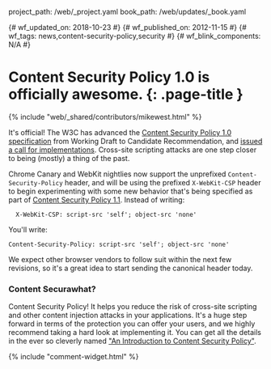 project_path: /web/_project.yaml
book_path: /web/updates/_book.yaml

{# wf_updated_on: 2018-10-23 #}
{# wf_published_on: 2012-11-15 #}
{# wf_tags: news,content-security-policy,security #}
{# wf_blink_components: N/A #}

# Content Security Policy 1.0 is officially awesome. {: .page-title }

{% include "web/_shared/contributors/mikewest.html" %}


It's official! The W3C has advanced the [Content Security Policy 1.0 specification][csp10] from Working Draft to Candidate Recommendation, and [issued a call for implementations][impl]. Cross-site scripting attacks are one step closer to being (mostly) a thing of the past.

Chrome Canary and WebKit nightlies now support the unprefixed `Content-Security-Policy` header, and will be using the prefixed `X-WebKit-CSP` header to begin experimenting with some new behavior that's being specified as part of [Content Security Policy 1.1][csp11]. Instead of writing:


      X-WebKit-CSP: script-src 'self'; object-src 'none'



You'll write:


    Content-Security-Policy: script-src 'self'; object-src 'none'


We expect other browser vendors to follow suit within the next few revisions, so it's a great idea to start sending the canonical header today.

### Content Securawhat?

Content Security Policy! It helps you reduce the risk of cross-site scripting and other content injection attacks in your applications. It's a huge step forward in terms of the protection you can offer your users, and we highly recommend taking a hard look at implementing it. You can get all the details in the ever so cleverly named ["An Introduction to Content Security Policy"][h5r].

[csp10]: http://w3.org/TR/CSP
[impl]: http://www.w3.org/News/2012#entry-9633
[csp11]: https://dvcs.w3.org/hg/content-security-policy/raw-file/tip/csp-specification.dev.html
[h5r]: http://www.html5rocks.com/en/tutorials/security/content-security-policy/


{% include "comment-widget.html" %}
